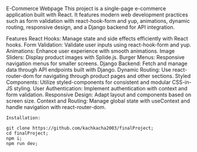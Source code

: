 E-Commerce Webpage
This project is a single-page e-commerce application built with React. It features modern web development practices such as form validation with react-hook-form and yup, animations, dynamic routing, responsive design, and a Django backend for API integration.

Features
React Hooks: Manage state and side effects efficiently with React hooks.
Form Validation: Validate user inputs using react-hook-form and yup.
Animations: Enhance user experience with smooth animations.
Image Sliders: Display product images with Splide.js.
Burger Menus: Responsive navigation menus for smaller screens.
Django Backend: Fetch and manage data through API endpoints built with Django.
Dynamic Routing: Use react-router-dom for navigating through product pages and other sections.
Styled Components: Utilize styled-components for consistent and modular CSS-in-JS styling.
User Authentication: Implement authentication with context and form validation.
Responsive Design: Adapt layout and components based on screen size.
Context and Routing: Manage global state with useContext and handle navigation with react-router-dom.

    Installation:

    git clone https://github.com/kachkacha2003/finalProject;
    cd finalProject;
    npm i;
    npm run dev;
